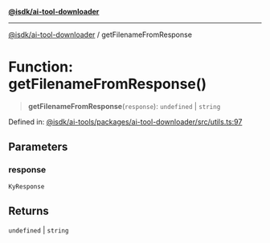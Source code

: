 [**@isdk/ai-tool-downloader**](../README.md)

***

[@isdk/ai-tool-downloader](../globals.md) / getFilenameFromResponse

# Function: getFilenameFromResponse()

> **getFilenameFromResponse**(`response`): `undefined` \| `string`

Defined in: [@isdk/ai-tools/packages/ai-tool-downloader/src/utils.ts:97](https://github.com/isdk/ai-tool-download.js/blob/bb7b97dd280c83d13cc627a69cac9a861e3cf016/src/utils.ts#L97)

## Parameters

### response

`KyResponse`

## Returns

`undefined` \| `string`
